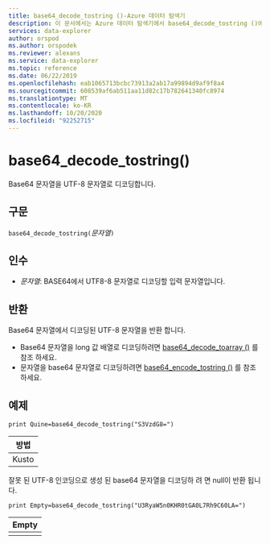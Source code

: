 ```yaml
---
title: base64_decode_tostring ()-Azure 데이터 탐색기
description: 이 문서에서는 Azure 데이터 탐색기에서 base64_decode_tostring ()에 대해 설명 합니다.
services: data-explorer
author: orspod
ms.author: orspodek
ms.reviewer: alexans
ms.service: data-explorer
ms.topic: reference
ms.date: 06/22/2019
ms.openlocfilehash: eab1065713bcbc73913a2ab17a99894d9af9f8a4
ms.sourcegitcommit: 608539af6ab511aa11d82c17b782641340fc8974
ms.translationtype: MT
ms.contentlocale: ko-KR
ms.lasthandoff: 10/20/2020
ms.locfileid: "92252715"
---
```

# <a name="base64_decode_tostring"></a>base64_decode_tostring()

Base64 문자열을 UTF-8 문자열로 디코딩합니다.

## <a name="syntax"></a>구문

`base64_decode_tostring(`*문자열*`)`

## <a name="arguments"></a>인수

* *문자열*: BASE64에서 UTF8-8 문자열로 디코딩할 입력 문자열입니다.

## <a name="returns"></a>반환

Base64 문자열에서 디코딩된 UTF-8 문자열을 반환 합니다.

* Base64 문자열을 long 값 배열로 디코딩하려면 [base64_decode_toarray ()](base64_decode_toarrayfunction.md) 를 참조 하세요.
* 문자열을 base64 문자열로 디코딩하려면 [base64_encode_tostring ()](base64_encode_tostringfunction.md) 를 참조 하세요.

## <a name="example"></a>예제

<!-- csl: https://help.kusto.windows.net:443/Samples -->
```kusto
print Quine=base64_decode_tostring("S3VzdG8=")
```

|방법|
|-----|
|Kusto|

잘못 된 UTF-8 인코딩으로 생성 된 base64 문자열을 디코딩하 려 면 null이 반환 됩니다.

<!-- csl: https://help.kusto.windows.net:443/Samples -->
```kusto
print Empty=base64_decode_tostring("U3RyaW5n0KHR0tGA0L7Rh9C60LA=")
```

|Empty|
|-----|
||
